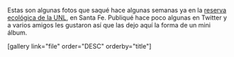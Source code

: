 <html><body><p>Estas son algunas fotos que saqué hace algunas semanas ya en la <a href="http://www.unl.edu.ar/eje/256" target="_blank">reserva ecológica de la UNL</a>, en Santa Fe. Publiqué hace poco algunas en Twitter y a varios amigos les gustaron así que las dejo aquí la forma de un mini álbum.



[gallery link="file" order="DESC" orderby="title"]</p></body></html>